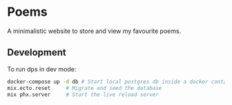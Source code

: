 # Poems
A minimalistic website to store and view my favourite poems.

## Development
To run dps in dev mode:
```bash
docker-compose up -d db # Start local postgres db inside a docker container
mix.ecto.reset     # Migrate and seed the database
mix phx.server     # Start the live reload server
```
